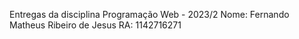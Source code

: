 Entregas da disciplina Programação Web - 2023/2
Nome: Fernando Matheus Ribeiro de Jesus
RA: 1142716271
